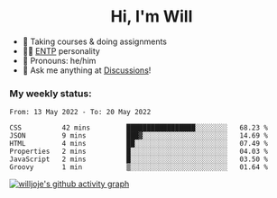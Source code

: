 <h1 align="center">Hi, I'm Will</h1>


-   :seedling: Taking courses & doing assignments
-   :man_scientist: [ENTP](https://www.16personalities.com/entp-personality) personality
-   :man: Pronouns: he/him
-   :thought_balloon: Ask me anything at [Discussions](https://github.com/willjoje/willjoje/discussions/new)!

### My weekly status:
<!--START_SECTION:waka-->

```text
From: 13 May 2022 - To: 20 May 2022

CSS          42 mins         █████████████████░░░░░░░░   68.23 %
JSON         9 mins          ███▓░░░░░░░░░░░░░░░░░░░░░   14.69 %
HTML         4 mins          ██░░░░░░░░░░░░░░░░░░░░░░░   07.49 %
Properties   2 mins          █░░░░░░░░░░░░░░░░░░░░░░░░   04.03 %
JavaScript   2 mins          █░░░░░░░░░░░░░░░░░░░░░░░░   03.50 %
Groovy       1 min           ▒░░░░░░░░░░░░░░░░░░░░░░░░   01.64 %
```

<!--END_SECTION:waka-->

[![willjoje's github activity graph](https://activity-graph.herokuapp.com/graph?username=willjoje&theme=react-dark&custom_title=Here's%20my%20codding%20days&hide_border=true)](https://github.com/ashutosh00710/github-readme-activity-graph)
